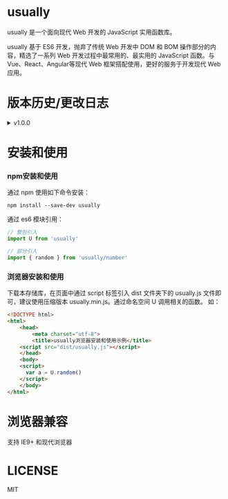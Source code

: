 # usually

usually 是一个面向现代 Web 开发的 JavaScript 实用函数库。

usually 基于 ES6 开发，抛弃了传统 Web 开发中 DOM 和 BOM 操作部分的内容，精选了一系列 Web 开发过程中最常用的、最实用的 JavaScript 函数。与 Vue、React、Angular等现代 Web 框架搭配使用，更好的服务于开发现代 Web 应用。

# 版本历史/更改日志

<details>
<summary>v1.0.0</summary>
1、更新时间：2019-01-20
</details>

# 安装和使用

### npm安装和使用

通过 npm 使用如下命令安装：
```
npm install --save-dev usually
```

通过 es6 模块引用：
```javascript
// 整包引入
import U from 'usually'

// 部分引入
import { random } from 'usually/number'

```

### 浏览器安装和使用

下载本存储库，在页面中通过 script 标签引入 dist 文件夹下的 usually.js 文件即可，建议使用压缩版本 usually.min.js。通过命名空间 U 调用相关的函数。
如：
```html
<!DOCTYPE html>
<html>
	<head>
		<meta charset="utf-8">
		<title>usually浏览器安装和使用示例</title>
    <script src="dist/usually.js"></script>
	</head>
	<body>
    <script>
      var a = U.random()
    </script>
	</body>
</html>
```

# 浏览器兼容

支持 IE9+ 和现代浏览器

# LICENSE

MIT
